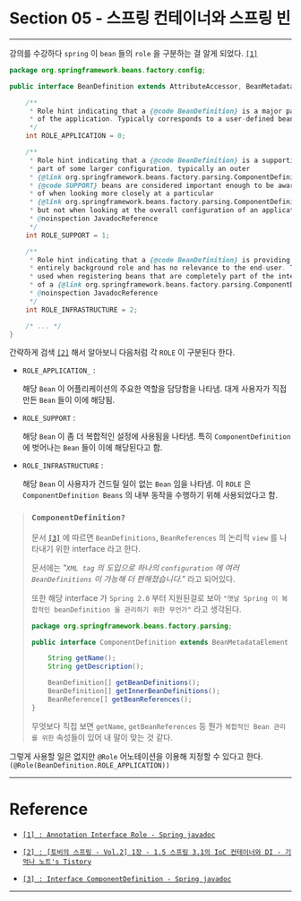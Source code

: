 # Section 05 - 스프링 컨테이너와 스프링 빈

---

강의를 수강하다 `spring` 이 `bean` 들의 `role` 을 구분하는 걸 알게 되었다. [`[1]`](#reference)

```java
package org.springframework.beans.factory.config;

public interface BeanDefinition extends AttributeAccessor, BeanMetadataElement {

    /**
     * Role hint indicating that a {@code BeanDefinition} is a major part
     * of the application. Typically corresponds to a user-defined bean.
     */
    int ROLE_APPLICATION = 0;

    /**
     * Role hint indicating that a {@code BeanDefinition} is a supporting
     * part of some larger configuration, typically an outer
     * {@link org.springframework.beans.factory.parsing.ComponentDefinition}.
     * {@code SUPPORT} beans are considered important enough to be aware
     * of when looking more closely at a particular
     * {@link org.springframework.beans.factory.parsing.ComponentDefinition},
     * but not when looking at the overall configuration of an application.
     * @noinspection JavadocReference
     */
    int ROLE_SUPPORT = 1;

    /**
     * Role hint indicating that a {@code BeanDefinition} is providing an
     * entirely background role and has no relevance to the end-user. This hint is
     * used when registering beans that are completely part of the internal workings
     * of a {@link org.springframework.beans.factory.parsing.ComponentDefinition}.
     * @noinspection JavadocReference
     */
    int ROLE_INFRASTRUCTURE = 2;

    /* ... */
}
```

간략하게 검색 [`[2]`](#reference) 해서 알아보니 다음처럼 각 `ROLE` 이 구분된다 한다.

- `ROLE_APPLICATION_` :

  해당 `Bean` 이 어플리케이션의 주요한 역할을 담당함을 나타냄. 대게 사용자가 직접 만든 `Bean` 들이 이에 해당됨.
- `ROLE_SUPPORT` :

  해당 `Bean` 이 좀 더 복합적인 설정에 사용됨을 나타냄. 특히 `ComponentDefinition` 에 벗어나는 `Bean` 들이 이에 해당된다고 함.
- `ROLE_INFRASTRUCTURE` :

  해당 `Bean` 이 사용자가 건드릴 일이 없는 `Bean` 임을 나타냄. 이 `ROLE` 은 `ComponentDefinition Beans` 의 내부 동작을 수행하기 위해
  사용되었다고 함.

> ### `ComponentDefinition?`
>
> 문서 [`[3]`](#reference) 에 따르면 `BeanDefinitions`, `BeanReferences` 의 논리적 `view` 를 나타내기 위한 interface
> 라고 한다.
>
> 문서에는 _"`XML tag` 의 도입으로 하나의 `configuration` 에 여러 `BeanDefinitions` 이 가능해 더 편해졌습니다."_ 라고 되어있다.
>
> 또한 해당 interface 가 `Spring 2.0` 부터 지원된걸로 보아 `"옛날 Spring 이 복합적인 beanDefinition 을 관리하기 위한 무언가"` 라고
> 생각된다.
>
> ```java
> package org.springframework.beans.factory.parsing;
>
> public interface ComponentDefinition extends BeanMetadataElement {
> 
>     String getName();
>     String getDescription();
> 
>     BeanDefinition[] getBeanDefinitions();
>     BeanDefinition[] getInnerBeanDefinitions();
>     BeanReference[] getBeanReferences();
> }
> ```
>
> 무엇보다 직접 보면 `getName`, `getBeanReferences` 등 뭔가 `복합적인 Bean 관리를 위한` 속성들이 있어 내 말이 맞는 것 같다.


그렇게 사용할 일은 없지만 `@Role` 어노테이션을 이용해 지정할 수 있다고 한다.
`(@Role(BeanDefinition.ROLE_APPLICATION))`

---

# Reference

- [`[1] : Annotation Interface Role - Spring javadoc`](https://docs.spring.io/spring-framework/docs/current/javadoc-api/org/springframework/context/annotation/Role.html)

- [`[2] : [토비의 스프링 - Vol.2] 1장 - 1.5 스프링 3.1의 IoC 컨테이너와 DI - 기억나 노트's Tistory`](https://milenote.tistory.com/163)

- [`[3] : Interface ComponentDefinition - Spring javadoc`](https://docs.spring.io/spring-framework/docs/current/javadoc-api/org/springframework/beans/factory/parsing/ComponentDefinition.html)

---